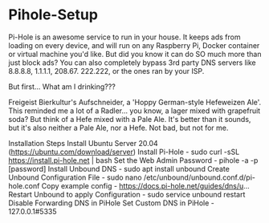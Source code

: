 # Pihole-Setup

Pi-Hole is an awesome service to run in your house. It keeps ads from loading on every device, and will run on any Raspberry Pi, Docker container or virtual machine you'd like. But did you know it can do SO much more than just block ads? You can also completely bypass 3rd party DNS servers like 8.8.8.8, 1.1.1.1, 208.67. 222.222, or the ones ran by your ISP.

But first... What am I drinking???

Freigeist Bierkultur's Aufschneider, a 'Hoppy German-style Hefeweizen Ale'. This reminded me a lot of a Radler... you know, a lager mixed with grapefruit soda? But think of a Hefe mixed with a Pale Ale. It's better than it sounds, but it's also neither a Pale Ale, nor a Hefe. Not bad, but not for me.

Installation Steps
Install Ubuntu Server 20.04 (https://ubuntu.com/download/server)
Install Pi-Hole - sudo curl -sSL https://install.pi-hole.net | bash
Set the Web Admin Password - pihole -a -p [password]
Install Unbound DNS - sudo apt install unbound
Create Unbound Configuration File - sudo nano /etc/unbound/unbound.conf.d/pi-hole.conf
Copy example config - https://docs.pi-hole.net/guides/dns/u...
Restart Unbound to apply Configuration - sudo service unbound restart
Disable Forwarding DNS in PiHole
Set Custom DNS in PiHole - 127.0.0.1#5335
